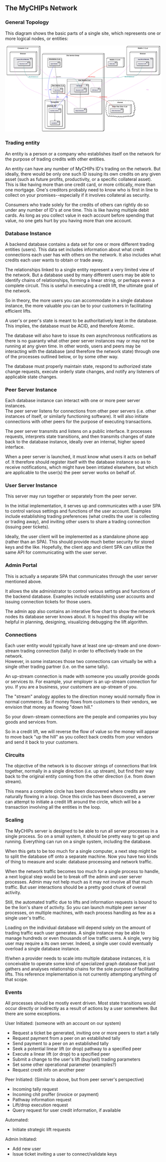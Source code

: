 ## The MyCHIPs Network

### General Topology
This diagram shows the basic parts of a single site, which represents one
or more logical nodes, or entities:

[![System Design](scaling.png)](scaling.png)

### Trading entity
An entity is a person or a company who establishes itself on the network for
the purpose of trading credits with other entities.

An entity can have any number of MyCHIPs ID's trading on the network.  But
ideally, there would be only one such ID issuing its own credits on any
given asset (such as future profits, productivity, or a specific collateral
asset).  This is like having more than one credit card, or more critically,
more than one mortgage.  One's creditors probably need to know who is first 
in line to collect on your promises--especially if it involves collateral as
security.

Consumers who trade solely for the credits of others can rightly do so under 
any number of ID's at one time.  This is like having multiple debit cards.  As
long as you collect value in each account before spending that value, no one
gets hurt by you having more than one account.

### Database Instance
A backend database contains a data set for one or more different trading 
entities (users).  This data set includes information about what credit 
connections each user has with others on the network.  It also includes what 
credits each user wants to obtain or trade away.

The relationships linked to a single entity represent a very limited view of 
the network.  But a database used by many different users may be able to 
identify chains of relationships, forming a linear string, or perhaps even a 
complete circuit.  This is useful in executing a credit lift, the ultimate goal 
of the network.

So in theory, the more users you can accommodate in a single database instance,
the more valuable you can be to your customers in facilitating efficient lifts.

A user's or peer's state is meant to be authoritatively kept in the database.
This implies, the database must be ACID, and therefore Atomic.

The database will also have to issue its own asynchronous notifications as 
there is no guaranty what other peer server instances may or may not be running 
at any given time.  In other words, users and peers may be interacting with the 
database (and therefore the network state) through one of the processes 
outlined below, or by some other way.

The database must properly maintain state, respond to authorized state change 
requests, execute orderly state changes, and notify any listeners of applicable
state changes.

### Peer Server Instance
Each database instance can interact with one or more peer server instances.  
The peer server listens for connections from other peer servers (i.e. other
instances of itself, or similarly functioning software).  It will also initiate
connections with other peers for the purpose of executing transactions.

The peer server transmits and listens on a public interface.  It processes
requests, interprets state transitions, and then transmits changes of state
back to the database instance, ideally over an internal, higher speed 
interface.

When a peer server is launched, it must know what users it acts on behalf of.
It therefore should register itself with the database instance so as to receive
notifications, which might have been intiated elsewhere, but which are 
applicable to the user(s) the peer server works on behalf of.

### User Server Instance
This server may run together or separately from the peer server.

In the initial implementation, it serves up and communicates with a user SPA to 
control various settings and functions of the user account.  Examples include 
establishing trading preferences (what credits the user is collecting or 
trading away), and inviting other users to share a trading connection (issuing
peer tickets).

Ideally, the user client will be implemented as a standalone phone app (rather
than an SPA).  This should provide much better security for stored keys and 
the like.  Hopefully, the client app and client SPA can utilize the same API
for communicating with the user server.

### Admin Portal
This is actually a separate SPA that communicates through the user server
mentioned above.

It allows the site administrator to control various settings and functions of 
the backend database.  Examples include establishing user accounts and issuing 
connection tickets for those users.

The admin app also contains an interative flow chart to show the network nodes 
its database server knows about.  It is hoped this display will be helpful in 
planning, designing, visualizing debugging the lift algorithm.

### Connections
Each user entity would typically have at least one up-stream and one down-
stream trading connection (tally) in order to effectively trade on the network.  
However, in some instances those two connections can virtually be with a single 
other trading partner (i.e. on the same tally).

An up-stream connection is made with someone you usually provide goods or 
services *to.*  For example, your employer is an up-stream connection for you.
If you are a business, your customers are up-stream of you.

The "stream" analogy applies to the direction money would normally flow in 
normal commerce.  So if money flows from customers to their vendors, we 
envision that money as flowing "down hill."

So your down-stream connections are the people and companies you buy goods and 
services from.

So in a credit lift, we will reverse the flow of value so the money will appear 
to move back "up the hill" as you collect back credits from your vendors and 
send it back to your customers.

### Circuits
The objective of the network is to discover strings of connections that link
together, normally in a single direction (i.e. up stream), but find their way 
back to the original entity coming from the other direction (i.e. from down 
stream).

This means a complete circle has been discovered where credits are naturally
flowing in a loop.  Once this circle has been discovered, a server can attempt
to initiate a credit lift around the circle, which will be a transaction
involving all the entities in the loop.

### Scaling
The MyCHIPs server is designed to be able to run all server processes in a
single process.  So on a small system, it should be pretty easy to get up and
running.  Everything can run on a single system, including the database.

When this gets to be too much for a single computer, a next step might be to
split the database off onto a separate machine.  Now you have two kinds of
thing to measure and scale: database processing and network traffic.

When the network traffic becomes too much for a single process to handle, a
next logical step would be to break off the admin and user server processes.
Admin may not help much as it may not involve all that much traffic.  But
user interactions should be a pretty good chunk of overall activity.

Still, the automated traffic due to lifts and information requests is bound
to be the lion's share of activity.  So you can launch multiple peer server 
processes, on multiple machines, with each process handling as few as a single 
user's traffic.

Loading on the individual database will depend solely on the amount of trading
traffic each user generates.  A single instance may be able to manage hundreds
or even thousands of low traffic users.  A single, very big user may require a
its own server.  Indeed, a single user could eventually overload a single 
database instance.

If/when a provider needs to scale into multiple database instances, it is
conceivable to operate some kind of specialized graph database that just 
gathers and analyses relationship chains for the sole purpose of facilitating 
lifts.  This reference implementation is not currently attempting anything of
that scope.

### Events
All processes should be mostly event driven.  Most state transitions would
occur directly or indirectly as a result of actions by a user somewhere.
But there are some exceptions.

User Initiated: (someone with an account on our system) 
  - Request a ticket be generated, inviting one or more peers to start a tally
  - Request payment from a peer on an established tally
  - Send payment to a peer on an established tally
  - Seek a potential linear lift (or drop) pathway to a specified peer
  - Execute a linear lift (or drop) to a specified peer
  - Submit a change to the user's lift (buy/sell) trading parameters
  - Set some other operational parameter (examples?)
  - Request credit info on another peer

Peer Initiated: (Similar to above, but from peer server's perspective)
  - Incoming tally request
  - Incoming chit proffer (invoice or payment)
  - Pathway information request
  - Lift/drop execution request
  - Query request for user credit information, if available

Automated:
  - Initiate strategic lift requests

Admin Initiated:
  - Add new user
  - Issue ticket inviting a user to connect/validate keys
